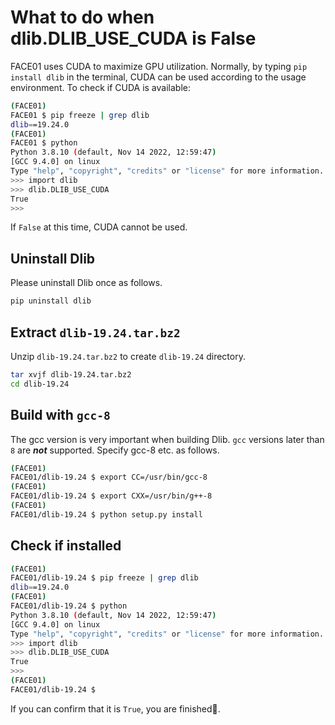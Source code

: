 # What to do when dlib.DLIB_USE_CUDA is False
FACE01 uses CUDA to maximize GPU utilization. Normally, by typing `pip install dlib` in the terminal, CUDA can be used according to the usage environment.
To check if CUDA is available:
```bash
(FACE01) 
FACE01 $ pip freeze | grep dlib
dlib==19.24.0
(FACE01) 
FACE01 $ python
Python 3.8.10 (default, Nov 14 2022, 12:59:47) 
[GCC 9.4.0] on linux
Type "help", "copyright", "credits" or "license" for more information.
>>> import dlib
>>> dlib.DLIB_USE_CUDA
True
>>> 
```
If `False` at this time, CUDA cannot be used.
## Uninstall Dlib
Please uninstall Dlib once as follows.
```bash
pip uninstall dlib
```
## Extract `dlib-19.24.tar.bz2`
Unzip `dlib-19.24.tar.bz2` to create `dlib-19.24` directory.
```bash
tar xvjf dlib-19.24.tar.bz2
cd dlib-19.24
```
## Build with `gcc-8`
The gcc version is very important when building Dlib. `gcc` versions later than `8` are ***not*** supported. Specify gcc-8 etc. as follows.
```bash
(FACE01) 
FACE01/dlib-19.24 $ export CC=/usr/bin/gcc-8
(FACE01) 
FACE01/dlib-19.24 $ export CXX=/usr/bin/g++-8
(FACE01) 
FACE01/dlib-19.24 $ python setup.py install
```
## Check if installed
```bash
(FACE01) 
FACE01/dlib-19.24 $ pip freeze | grep dlib
dlib==19.24.0
(FACE01) 
FACE01/dlib-19.24 $ python
Python 3.8.10 (default, Nov 14 2022, 12:59:47) 
[GCC 9.4.0] on linux
Type "help", "copyright", "credits" or "license" for more information.
>>> import dlib
>>> dlib.DLIB_USE_CUDA
True
>>> 
(FACE01) 
FACE01/dlib-19.24 $ 
```
If you can confirm that it is `True`, you are finished:tada:.